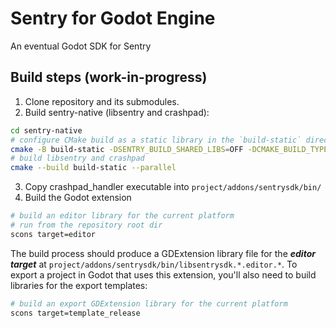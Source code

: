 # Sentry for Godot Engine

An eventual Godot SDK for Sentry

## Build steps (work-in-progress)

1. Clone repository and its submodules.
2. Build sentry-native (libsentry and crashpad):
```bash
cd sentry-native
# configure CMake build as a static library in the `build-static` directory
cmake -B build-static -DSENTRY_BUILD_SHARED_LIBS=OFF -DCMAKE_BUILD_TYPE=RelWithDebInfo
# build libsentry and crashpad
cmake --build build-static --parallel
```
3. Copy crashpad_handler executable into `project/addons/sentrysdk/bin/`
4. Build the Godot extension
```bash
# build an editor library for the current platform
# run from the repository root dir
scons target=editor
```
The build process should produce a GDExtension library file for the ***editor target*** at `project/addons/sentrysdk/bin/libsentrysdk.*.editor.*`. To export a project in Godot that uses this extension, you'll also need to build libraries for the export templates:
```bash
# build an export GDExtension library for the current platform
scons target=template_release
```
